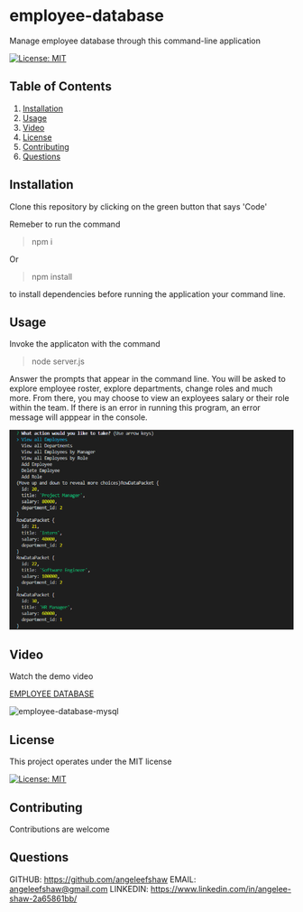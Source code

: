 # employee-database
Manage employee database through this command-line application
  
  [![License: MIT](https://img.shields.io/badge/License-MIT-yellow.svg)](https://opensource.org/licenses/MIT)
  
  
  ## Table of Contents
  1. [Installation](#Installation)
  2. [Usage](#Usage)
  3. [Video](#Video)
  4. [License](#License)
  5. [Contributing](#Contributing)
  6. [Questions](#Questions)
  
  ## Installation 
  Clone this repository by clicking on the green button that says 'Code'
  
  Remeber to run the command 
  
  > npm i
  
  Or
  
  > npm install
  
  to install dependencies before running the application your command line.
  
  ## Usage
  Invoke the applicaton with the command 
  
  > node server.js 
  
  Answer the prompts that appear in the command line. You will be asked to explore employee roster, explore departments, change roles and much more. From there, you may choose to view an exployees salary or their role within the team.
  If there is an error in running this program, an error message will apppear in the console.
  

  ![image](exployee-database.png)
  
  ## Video
  
  Watch the demo video
  
  [EMPLOYEE DATABASE]( "DATABASE")

  ![employee-database-mysql](.jpg)


  
  
  ## License
  This project operates under the MIT license
  
  [![License: MIT](https://img.shields.io/badge/License-MIT-yellow.svg)](https://opensource.org/licenses/MIT)
  
  ## Contributing 
  Contributions are welcome
  
  ## Questions
  
  GITHUB: https://github.com/angeleefshaw
  EMAIL: angeleefshaw@gmail.com
  LINKEDIN: https://www.linkedin.com/in/angelee-shaw-2a65861bb/
  
